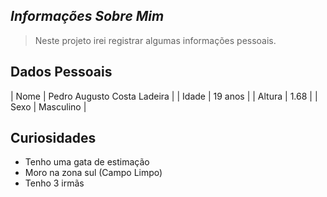 ## _Informações Sobre Mim_

> Neste projeto irei registrar algumas informações pessoais.

## Dados Pessoais 

| Nome | Pedro Augusto Costa Ladeira |
| Idade | 19 anos |
| Altura | 1.68 |
| Sexo | Masculino |

## Curiosidades 

- Tenho uma gata de estimação
- Moro na zona sul (Campo Limpo) 
- Tenho 3 irmãs